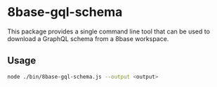 # 8base-gql-schema

This package provides a single command line tool that can be used to download a GraphQL schema from a 8base workspace.

## Usage

```bash
node ./bin/8base-gql-schema.js --output <output>
```
